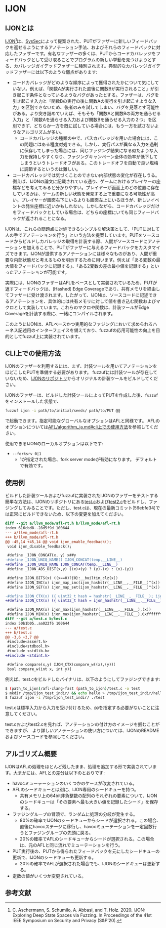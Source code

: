 # IJON

## IJONとは

[IJON](https://github.com/RUB-SysSec/ijon/)[^ijon]は、[SysSec](https://informatik.rub.de/syssec/)によって提案された、PUTがファザーに新しいフィードバックを返せるようにするアノテーション手法、およびそれらのフィードバックに対応したファザーです。有名なファザーの多くは、PUTからコードカバレッジをフィードバックとして受け取ることでプログラムの新しい挙動を見つけようとする、カバレッジガイデッドファザーに種別されます。典型的なカバレッジガイデッドファザーには以下のような弱点があります: 

- コードカバレッジがどのような順序によって獲得されたかについて気にしていない。例えば、「関数Aが実行された直後に関数Bが実行されること」が引き起こす条件となっているようなバグがあったとする。ファザーは、バグを引き起こす入力と「関数Bの実行の後に関数Aの実行を引き起こすような入力」を区別できないため、後者のみを試してしまい、バグを見落とす可能性がある。より突き詰めていえば、そもそも「関数Aと関数Bの両方を通らせる入力」と「関数Aを通らせる入力および関数Bを通らせる入力の２つ」を区別できず、どちらか一方を既に試している場合には、もう一方を試さないようなアルゴリズムが多い。
  - コードカバレッジの種類の中で、パスカバレッジを用いた場合には、この問題にはある程度対処できる。しかし、実行パスが異なる入力を過剰に保存してしまった場合には、同じファジング結果になる似たような入力を保持しやすくなり、ファジングキャンペーン全体の効率が低下してしまうというトレードオフがある。このトレードオフを自動で良い塩梅に調節するというのは難しい。
- コードカバレッジでは気づくことのできない内部状態の変化が存在しうる。例えば、IJONの論文に記載されている通り、ゲームにおけるプレイヤーの座標などを考えてみると分かりやすい。プレイヤーが画面上のどの位置に存在しているかは、ゲームの新しい状態を発見する上で重要になる可能性が高い。プレイヤーが画面右下にいるよりも画面左上にいるほうが、新しいイベントの発生座標に近いかもしれない。しかしながら、コードカバレッジだけをフィードバックとしている場合は、どちらの座標にいても同じフィードバックが返されることになる。

IJONは、これらの問題点に対処できるシンプルな解決策として、「PUTに対して人の手でアノテーションを行う」という方法を提案しています。PUTをソースコードからビルドしカバレッジの取得を計装する際、人間がソースコードにアノテーションを加えることで、PUTがファザーに与えるフィードバックをカスタマイズできます。IJONが提供するアノテーションには様々なものがあり、人間が重要な内部状態だと考えるものを明示するために用います。例えば「ある変数の最大値をフィードバックに記録する」、「ある2変数の差の最小値を記録する」といったアノテーションが可能です。

実際には、IJONのファザーはAFLをベースとして実装されているため、PUTが返すフィードバックは、(Hashed) Edge Coverageであり、共有メモリを経由してファザーに受け渡されます。したがって、IJONは、ソースコードに記述できるアノテーションを、具体的には共有メモリに対して値を書き込む関数およびマクロとして実装しています。これらのマクロや関数は、計装ツールがEdge Coverageを計装する際に、一緒にコンパイルされます。

このようにIJONは、AFLベースかつ実用的なファジングにおいて求められるハーネス記述用のインターフェイスを備えており、fuzzufの応用可能性の向上を目的としてfuzzuf上に実装されています。

## CLI上での使用方法

IJONのファザーを利用するには、まず、計装ツールを用いてアノテーションをほどこしたPUTを準備する必要があります。
fuzzufには計装ツールが存在していないため、[IJONのリポジトリ](https://github.com/RUB-SysSec/ijon/)からオリジナルの計装ツールをビルドしてください。

IJONのファザーは、ビルドした計装ツールによってPUTを作成した後、`fuzzuf`をインストールした状態で、

```bash
fuzzuf ijon -i path/to/initial/seeds/ path/to/PUT @@
```

で起動できます。指定可能なグローバルなオプションはAFLと同様です。
AFLのオプションについては[AFL/algorithm_ja.md#cli上での使用方法](/docs/algorithms/afl/algorithm_ja.md#cli上での使用方法)を参照してください。

使用できるIJONのローカルオプションは以下です:

- `--forksrv 0|1`
  - 1が指定された場合、fork server modeが有効になります。 デフォルトで有効です。


## 使用例

ビルドした計装ツールおよびfuzzufに実装されたIJONのファザーをテストする簡単な方法は、IJONのリポジトリにある[test.c](https://github.com/RUB-SysSec/ijon/blob/master/test.c)および[test2.c](https://github.com/RUB-SysSec/ijon/blob/master/test2.c)をビルドし、ファジングしてみることです。ただし、test.cは、現在の最新コミット(56ebfe34)では正常にビルドできないため、以下の変更を加えてください。

```diff
diff --git a/llvm_mode/afl-rt.h b/llvm_mode/afl-rt.h
index 616cbd8..28d5f9d 100644
--- a/llvm_mode/afl-rt.h
+++ b/llvm_mode/afl-rt.h
@@ -45,14 +45,14 @@ void ijon_enable_feedback();
 void ijon_disable_feedback();

 #define _IJON_CONCAT(x, y) x##y
-#define _IJON_UNIQ_NAME() IJON_CONCAT(temp,__LINE__)
+#define _IJON_UNIQ_NAME IJON_CONCAT(temp,__LINE__)
 #define _IJON_ABS_DIST(x,y) ((x)<(y) ? (y)-(x) : (x)-(y))

 #define IJON_BITS(x) ((x==0)?{0}:__builtin_clz(x))
 #define IJON_INC(x) ijon_map_inc(ijon_hashstr(__LINE__,__FILE__)^(x))
 #define IJON_SET(x) ijon_map_set(ijon_hashstr(__LINE__,__FILE__)^(x))

-#define IJON_CTX(x) ({ uint32_t hash = hashstr(__LINE__,__FILE__); ijon_xor_state(hash); __typeof__(x) IJON_UNIQ_NAME() = (x); ijon_xor_state(hash); IJON_UNIQ_NAME(); })
+#define IJON_CTX(x) ({ uint32_t hash = ijon_hashstr(__LINE__,__FILE__); ijon_xor_state(hash); __typeof__(x) IJON_UNIQ_NAME = (x); ijon_xor_state(hash); IJON_UNIQ_NAME; })

 #define IJON_MAX(x) ijon_max(ijon_hashstr(__LINE__,__FILE__),(x))
 #define IJON_MIN(x) ijon_max(ijon_hashstr(__LINE__,__FILE__),0xffffffffffffffff-(x))
diff --git a/test.c b/test.c
index 50b1b05..aa022f6 100644
--- a/test.c
+++ b/test.c
@@ -3,6 +3,7 @@
 #include<assert.h>
 #include<stdbool.h>
 #include <stdlib.h>
+#include <stdint.h>

 #define compare(x,y) IJON_CTX(compare_w((x),(y)))
 bool compare_w(int x, int y){
```

例えば、test.cをビルドしたバイナリは、以下のようにしてファジングできます:

```bash
$ (path_to_ijon)/afl-clang-fast (path_to_ijon)/test.c -o test
$ mkdir /tmp/ijon_test_indir/ && echo hello > /tmp/ijon_test_indir/hello
$ fuzzuf ijon -i /tmp/ijon_test_indir/ ./test
```

test.cは標準入力から入力を受け付けるため、`@@`を指定する必要がないことに注意してください。

test.cおよびtest2.cを見れば、アノテーションの付け方のイメージを掴むことができますが、
より詳しいアノテーションの使い方については、IJONのREADMEおよびソースコードを参照してください。

## アルゴリズム概要

IJONはAFLの処理をほとんど残したまま、処理を追加する形で実装されています。大まかには、AFLとの差分は以下のとおりです:

- havocミューテーションのいくつかのケースが改変されている。
- AFLのシードキューとは別に、IJON専用のシードキューを持つ。
  - 共有メモリ上の64bit非負整数の配列のそれぞれの要素について、IJONのシードキューは「その要素へ最も大きい値を記録したシード」を保存する。
- ファジングループの冒頭で、ランダムに処理の分岐が発生する。
  - 80%の確率でIJONのシードキューからシードが選択される。この場合、直後にhavocステージに移行し、havocミューテーションを一定回数行うとファジングループの先頭に戻る。
  - 20%の確率でAFLのシードキューからシードが選択される。この場合は、元のAFLと同じ流れでミューテーションを行う。
- PUT実行後の、PUTから得られたフィードバックを元にしたシードキューの更新で、IJONのシードキューも更新する。
  - 20%の確率でAFLが選択された場合でも、IJONのシードキューは更新する。
- 定数の値がいくつか変更されている。

## 参考文献

[^ijon]: C. Aschermann, S. Schumilo, A. Abbasi, and T. Holz. 2020. IJON: Exploring Deep State Spaces via Fuzzing. In Proceedings of the 41st IEEE Symposium on Security and Privacy (S&P’20).
